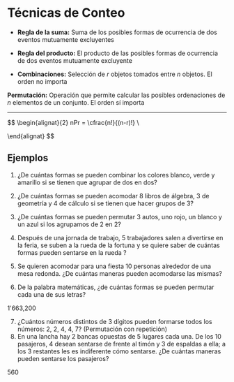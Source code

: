 # Técnicas de Conteo

- **Regla de la suma:** Suma de los posibles formas de ocurrencia de dos eventos
  mutuamente excluyentes

- **Regla del producto:** El producto de las posibles formas de ocurrencia de
  dos eventos mutuamente excluyente

- **Combinaciones:** Selección de $r$ objetos tomados entre $n$ objetos. El
  orden no importa

**Permutación:** Operación que permite calcular las posibles ordenaciones de $n$
elementos de un conjunto. El orden sí importa

---

$$
\begin{alignat}{2}
nPr = \cfrac{n!}{(n-r)!} \\

\end{alignat}
$$

## Ejemplos

1. ¿De cuántas formas se pueden combinar los colores blanco, verde y amarillo si
   se tienen que agrupar de dos en dos?

2. ¿De cuántas formas se pueden acomodar 8 libros de álgebra, 3 de geometría y 4
   de cálculo si se tienen que hacer grupos de 3?

3. ¿De cuántas formas se pueden permutar 3 autos, uno rojo, un blanco y un azul
   si los agrupamos de 2 en 2?
4. Después de una jornada de trabajo, 5 trabajadores salen a divertirse en la
   feria, se suben a la rueda de la fortuna y se quiere saber de cuántas formas
   pueden sentarse en la rueda ?

5. Se quieren acomodar para una fiesta 10 personas alrededor de una mesa
   redonda. ¿De cuántas maneras pueden acomodarse las mismas?

6. De la palabra matemáticas, ¿de cuántas formas se pueden permutar cada una de
   sus letras?

1'663,200

7. ¿Cuántos números distintos de 3 dígitos pueden formarse todos los números: 2,
   2, 4, 4, 7? (Permutación con repetición)
8. En una lancha hay 2 bancas opuestas de 5 lugares cada una. De los 10
   pasajeros, 4 desean sentarse de frente al timón y 3 de espaldas a ella; a los
   3 restantes les es indiferente cómo sentarse. ¿De cuántas maneras pueden
   sentarse los pasajeros?

560
